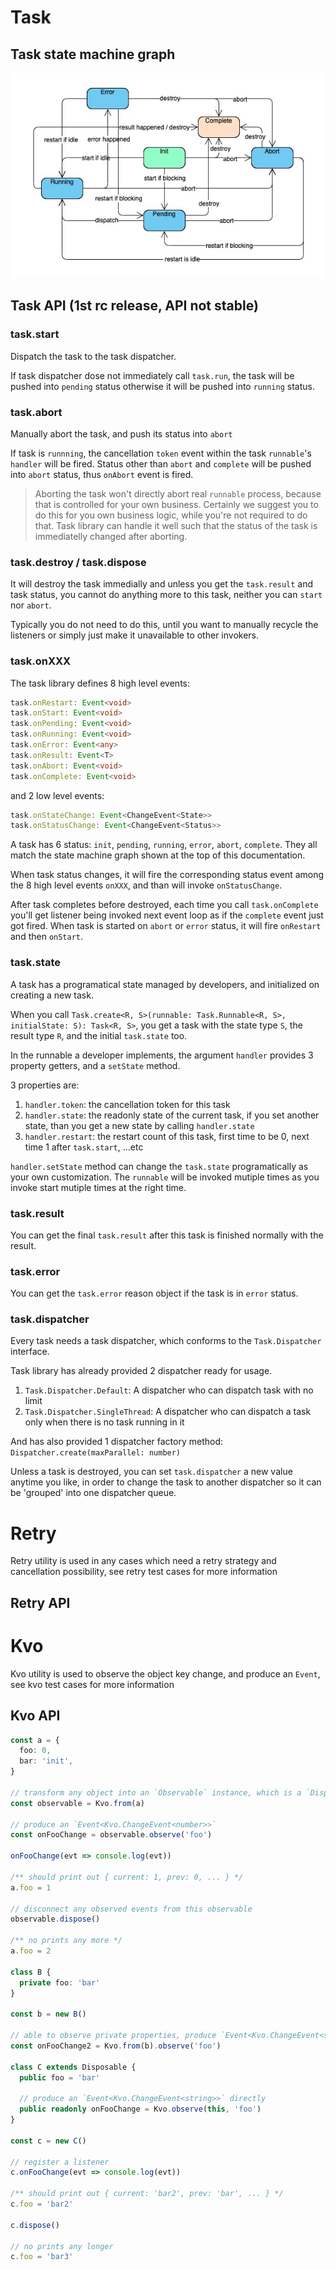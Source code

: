# Task

## Task state machine graph

![Task State Machine](./task-state-machine.png)

## Task API (1st rc release, API not stable)

### task.start

Dispatch the task to the task dispatcher.

If task dispatcher dose not immediately call `task.run`, the task will be pushed into `pending` status otherwise it will be pushed into `running` status.

### task.abort

Manually abort the task, and push its status into `abort`

If task is `runnning`, the cancellation `token` event within the task `runnable`'s `handler` will be fired.
Status other than `abort` and `complete` will be pushed into `abort` status, thus `onAbort` event is fired.

> Aborting the task won't directly abort real `runnable` process, because that is controlled for your own business. Certainly we suggest you to do this for you own business logic, while you're not required to do that.
> Task library can handle it well such that the status of the task is immediatelly changed after aborting.

### task.destroy / task.dispose

It will destroy the task immedially and unless you get the `task.result` and task status, you cannot do anything more to this task, neither you can `start` nor `abort`.

Typically you do not need to do this, until you want to manually recycle the listeners or simply just make it unavailable to other invokers.

### task.onXXX

The task library defines 8 high level events:

```typescript
task.onRestart: Event<void>
task.onStart: Event<void>
task.onPending: Event<void>
task.onRunning: Event<void>
task.onError: Event<any>
task.onResult: Event<T>
task.onAbort: Event<void>
task.onComplete: Event<void>
```

and 2 low level events:

```typescript
task.onStateChange: Event<ChangeEvent<State>>
task.onStatusChange: Event<ChangeEvent<Status>>
```

A task has 6 status: `init`, `pending`, `running`, `error`, `abort`, `complete`.
They all match the state machine graph shown at the top of this documentation.

When task status changes, it will fire the corresponding status event among the 8 high level events `onXXX`, and than will invoke `onStatusChange`.

After task completes before destroyed, each time you call `task.onComplete` you'll get listener being invoked next event loop as if the `complete` event just got fired.
When task is started on `abort` or `error` status, it will fire `onRestart` and then `onStart`.

### task.state

A task has a programatical state managed by developers, and initialized on creating a new task.

When you call `Task.create<R, S>(runnable: Task.Runnable<R, S>, initialState: S): Task<R, S>`, you get a task with the state type `S`, the result type `R`, and the initial `task.state` too.

In the runnable a developer implements, the argument `handler` provides 3 property getters, and a `setState` method.

3 properties are:

1. `handler.token`: the cancellation token for this task
2. `handler.state`: the readonly state of the current task, if you set another state, than you get a new state by calling `handler.state`
3. `handler.restart`: the restart count of this task, first time to be 0, next time 1 after `task.start`, ...etc

`handler.setState` method can change the `task.state` programatically as your own customization.
The `runnable` will be invoked mutiple times as you invoke start mutiple times at the right time.

### task.result

You can get the final `task.result` after this task is finished normally with the result.

### task.error

You can get the `task.error` reason object if the task is in `error` status.

### task.dispatcher

Every task needs a task dispatcher, which conforms to the `Task.Dispatcher` interface.

Task library has already provided 2 dispatcher ready for usage.

1. `Task.Dispatcher.Default`: A dispatcher who can dispatch task with no limit
2. `Task.Dispatcher.SingleThread`: A dispatcher who can dispatch a task only when there is no task running in it

And has also provided 1 dispatcher factory method: `Dispatcher.create(maxParallel: number)`

Unless a task is destroyed, you can set `task.dispatcher` a new value anytime you like, in order to change the task to another dispatcher so it can be 'grouped' into one dispatcher queue.

# Retry

Retry utility is used in any cases which need a retry strategy and cancellation possibility, see retry test cases for more information

## Retry API

# Kvo

Kvo utility is used to observe the object key change, and produce an `Event`, see kvo test cases for more information

## Kvo API

```typescript
const a = {
  foo: 0,
  bar: 'init',
}

// transform any object into an `Observable` instance, which is a `Disposable`
const observable = Kvo.from(a)

// produce an `Event<Kvo.ChangeEvent<number>>`
const onFooChange = observable.observe('foo')

onFooChange(evt => console.log(evt))

/** should print out { current: 1, prev: 0, ... } */
a.foo = 1

// disconnect any observed events from this observable
observable.dispose()

/** no prints any more */
a.foo = 2

class B {
  private foo: 'bar'
}

const b = new B()

// able to observe private properties, produce `Event<Kvo.ChangeEvent<string>>`
const onFooChange2 = Kvo.from(b).observe('foo')

class C extends Disposable {
  public foo = 'bar'

  // produce an `Event<Kvo.ChangeEvent<string>>` directly
  public readonly onFooChange = Kvo.observe(this, 'foo')
}

const c = new C()

// register a listener
c.onFooChange(evt => console.log(evt))

/** should print out { current: 'bar2', prev: 'bar', ... } */
c.foo = 'bar2'

c.dispose()

// no prints any longer
c.foo = 'bar3'
```
